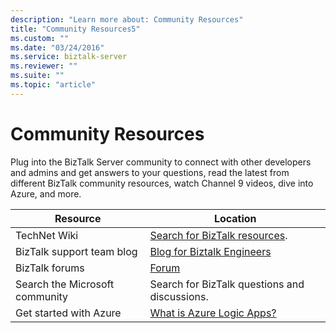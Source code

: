 ```yaml
---
description: "Learn more about: Community Resources"
title: "Community Resources5"
ms.custom: ""
ms.date: "03/24/2016"
ms.service: biztalk-server
ms.reviewer: ""
ms.suite: ""
ms.topic: "article"
---
```

# Community Resources
Plug into the BizTalk Server community to connect with other developers and admins and get answers to your questions, read the latest from different BizTalk community resources, watch Channel 9 videos, dive into Azure, and more.

|Resource|Location|
|--------------|--------------|
|TechNet Wiki|[Search for BizTalk resources](https://social.technet.microsoft.com/wiki).|
|BizTalk support team blog|[Blog for Biztalk Engineers](/archive/blogs/biztalkcpr/)|
|BizTalk forums|[Forum](https://social.msdn.microsoft.com/Forums/home?forum=biztalkgeneral)|
|Search the Microsoft community|Search for BizTalk questions and discussions.|
|Get started with Azure|[What is Azure Logic Apps?](/azure/logic-apps/logic-apps-overview)|
